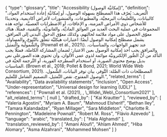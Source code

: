 {
    "type": "glossary",
    "title": "Accessibility (إمكانيَّة الوصول)",
    "definition": "الَّتعريف:  يُعرّف هذا المصطلح بسهولة الوصول، أو إمكانيَّة إعادة استخدام المواد، كالبيانات، والتَّعليمات البرمجيَّة، والمطبوعات، والمنشورات لأغراض أكاديمية، وتحديدًا للأشخاص ذوي الأمراض المزمنة، و الإعاقات، أو الاضطرابات العصبيَّة. تواجه هذه المجموعات في عملية البحث العديد من العوائق الماديَّة، والقانونيَّة، والتقنية، فمثلًا، هناك معوّق الحصول على مواد ملائمة لحالتهم، وكذلك معوّق الدخول البدني إلى المرافق. يشمل مصطلح إمكانية الوصول أيضًا: اعتبارات هيكليَّة تتعلَّق بالتَّنوع، والمساواة، والشُّمولَّية والَّتمثيل  (Pownall et al., 2021\\). عند تجهيز الواجهات، والمناسبات، والمرافق يجب أخذ إمكانية الوصول بعين الاعتبار؛ لضمان المشاركة الكاملة، فمثلًا يجب التأكد من أنَّ الصُّور الإلكترونيَّة موائمة لذوي عمى الألوان، وأن تحتوي هذه الصورعلى نص بديل يوضح محتوى الصورة، أو استخدام السطرجة الفورية، أو التَّرجمة الحيَّة في المناسبات. (Brown et al., 2018; Pollet & Bond, 2021; World Wide Web Consortium, 2021). المصطلحات ذات الصِّلة: التَّوفر، بيان توفر البيانات، الشُّمول، الوصول المفتوح، نقص التَّمثيل، التصميم الشامل للتَّعليم.",
    "related_terms": [
        "Availability",
        "Data availability statements",
        "Inclusion",
        "Open Access",
        "Under-representation",
        "Universal design for learning (UDL)"
    ],
    "references": [
        "Pownall et al. (2021), , \\_Wide\\_Web\\_Consortium2021"
    ],
    "alt_related_terms": [
        null
    ],
    "drafted_by": [
        "Kai Krautter"
    ],
    "reviewed_by": [
        "Valeria Agostini",
        "Myriam A. Baum",
        "Mahmoud Elsherif",
        "Bethan Iley",
        "Tamara Kalandadze",
        "Ryan Millager",
        "Sara Middleton",
        "Charlotte R. Pennington",
        "Madeleine Pownall",
        "Robert M. Ross",
        "Flávio Azevedo"
    ],
    "language": "arabic",
    "translated_by": [
        "Hala Alghamdi"
    ],
    "translation_reviewed_by": [
        "Amani Aloufi",
        "Ahlam Ahmed",
        "Hiba Alomary",
        "Asma Alzahrani",
        "Mohammed Mohsen"
    ]
}